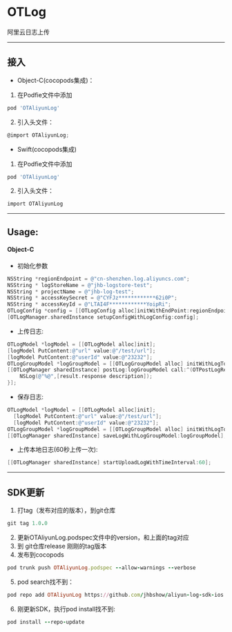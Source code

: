 # OTLog
阿里云日志上传

---

## 接入
* Object-C(cocopods集成)：
1. 在Podfie文件中添加
```ruby   
pod 'OTAliyunLog'
```       
2. 引入头文件：
``` objective-c  
@import OTAliyunLog;
```   
* Swift(cocopods集成)
1. 在Podfie文件中添加
```ruby   
pod 'OTAliyunLog'
```    
2. 引入头文件：
```objective-c   
import OTAliyunLog
```  

---

## Usage:
#### Object-C
* 初始化参数
```objective-c
NSString *regionEndpoint = @"cn-shenzhen.log.aliyuncs.com";
NSString * logStoreName = @"jhb-logstore-test";
NSString * projectName = @"jhb-log-test";
NSString * accessKeySecret = @"CYFJz************62i0P";
NSString * accessKeyId = @"LTAI4F************YoipRi";
OTLogConfig *config = [[OTLogConfig alloc]initWithEndPoint:regionEndpoint accessKeyID:accessKeyId accessKeySecret:accessKeySecret projectName:projectName logStoreName:logStoreName token:NULL];
[OTLogManager.sharedInstance setupConfigWithLogConfig:config];
```
* 上传日志:
```objective-c
OTLogModel *logModel = [[OTLogModel alloc]init];
[logModel PutContent:@"url" value:@"/test/url"];
[logModel PutContent:@"userId" value:@"23232"];
OTLogGroupModel *logGroupModel = [[OTLogGroupModel alloc] initWithLogTopic:@"topic-20200616" logSource:@"source-20200616" logContents:@[logModel] logTagContentMap:NULL];
[[OTLogManager sharedInstance] postLog:logGroupModel call:^(OTPostLogResult * result) {
    NSLog(@"%@",[result.response description]);
}];
```
* 保存日志:
```objective-c
OTLogModel *logModel = [[OTLogModel alloc]init];
  [logModel PutContent:@"url" value:@"/test/url"];
  [logModel PutContent:@"userId" value:@"23232"];
OTLogGroupModel *logGroupModel = [[OTLogGroupModel alloc] initWithLogTopic:@"topic-20200616" logSource:@"source-20200616" logContents:@[logModel] logTagContentMap:NULL];
[[OTLogManager sharedInstance] saveLogWithLogGroupModel:logGroupModel];
```
* 上传本地日志(60秒上传一次):
```objective-c
[[OTLogManager sharedInstance] startUploadLogWithTimeInterval:60];
```   

---

## SDK更新
1. 打tag（发布对应的版本），到git仓库
``` ruby
git tag 1.0.0
```
2. 更新OTAliyunLog.podspec文件中的version，和上面的tag对应
3. 到 git仓库release 刚刚的tag版本
4. 发布到cocopods
```ruby
pod trunk push OTAliyunLog.podspec --allow-warnings --verbose
```
5. pod search找不到：
```ruby
pod repo add OTAliyunLog https://github.com/jhbshow/aliyun-log-sdk-ios.git
```
6. 刚更新SDK，执行pod install找不到:
```ruby
pod install --repo-update
```
